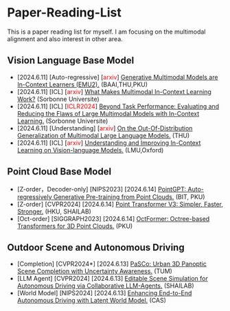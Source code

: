 # Paper-Reading-List
This is a paper reading list for myself. I am focusing on the multimodal alignment and also interest in other area.

## Vision Language Base Model 
- \[2024.6.11\] \[Auto-regressive\] \[<font color=red>arxiv</font>\] [Generative Multimodal Models are In-Context Learners (EMU2).](https://arxiv.org/pdf/2312.13286) (BAAI,THU,PKU)
- \[2024.6.11\] \[ICL\] \[<font color=red>arxiv</font>\] [What Makes Multimodal In-Context Learning Work?](https://arxiv.org/pdf/2404.15736) (Sorbonne Universite)
- \[2024.6.11\] \[ICL\] \[<font color=red>ICLR2024</font>\] [Beyond Task Performance: Evaluating and Reducing the Flaws of Large Multimodal Models with In-Context Learning.](https://arxiv.org/pdf/2310.00647) (Sorbonne Universite)
- \[2024.6.11\] \[Understanding\] \[<font color=red>arxiv</font>\] [On the Out-Of-Distribution Generalization of Multimodal Large Language Models.](https://arxiv.org/pdf/2402.06599) (THU)
- \[2024.6.11\] \[ICL\] \[<font color=red>arxiv</font>\] [Understanding and Improving In-Context Learning on Vision-language Models.](https://arxiv.org/pdf/2311.18021) (LMU,Oxford)

## Point Cloud Base Model
- \[Z-order，Decoder-only\] \[NIPS2023\] \[2024.6.14\] [PointGPT: Auto-regressively Generative Pre-training from Point Clouds.](https://arxiv.org/pdf/2305.11487) (BIT, PKU)
- \[Z-order\] \[CVPR2024\] \[2024.6.14\] [Point Transformer V3: Simpler, Faster, Stronger.](https://arxiv.org/pdf/2312.10035) (HKU, SHAILAB)
- \[Oct-order\] \[SIGGRAPH2023\] \[2024.6.14\] [OctFormer: Octree-based Transformers for 3D Point Clouds.](https://arxiv.org/pdf/2305.03045) (PKU)

## Outdoor Scene and Autonomous Driving
- \[Completion\] \[CVPR2024*\] \[2024.6.13\] [PaSCo: Urban 3D Panoptic Scene Completion with Uncertainty Awareness.](https://arxiv.org/pdf/2312.02158) (TUM)
- \[LLM Agent\] \[CVPR2024\] \[2024.6.13\] [Editable Scene Simulation for Autonomous Driving via Collaborative LLM-Agents.](https://arxiv.org/pdf/2402.05746) (SHAILAB)
- \[World Model\] \[NIPS2024\] \[2024.6.13\] [Enhancing End-to-End Autonomous Driving with Latent World Model.](https://arxiv.org/pdf/2406.08481v1) (CAS)

